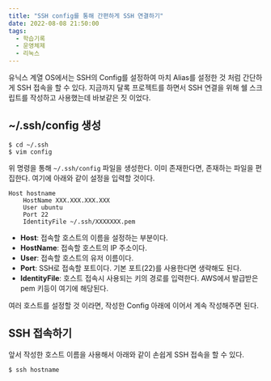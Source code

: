 ```yaml
---
title: "SSH config를 통해 간편하게 SSH 연결하기"
date: 2022-08-08 21:50:00
tags:
  - 학습기록
  - 운영체제
  - 리눅스
---
```


유닉스 계열 OS에서는 SSH의 Config를 설정하여 마치 Alias를 설정한 것 처럼 간단하게 SSH 접속을 할 수 있다. 지금까지 달록 프로젝트를 하면서 SSH 연결을 위해 쉘 스크립트를 작성하고 사용했는데 바보같은 짓 이었다.

## ~/.ssh/config 생성

```shell
$ cd ~/.ssh
$ vim config
```

위 명령을 통해 `~/.ssh/config` 파일을 생성한다. 이미 존재한다면, 존재하는 파일을 편집한다. 여기에 아래와 같이 설정을 입력할 것이다.

```
Host hostname
	HostName XXX.XXX.XXX.XXX
	User ubuntu
	Port 22
	IdentityFile ~/.ssh/XXXXXXX.pem
```

- **Host**: 접속할 호스트의 이름을 설정하는 부분이다.
- **HostName**: 접속할 호스트의 IP 주소이다.
- **User**: 접속할 호스트의 유저 이름이다.
- **Port**: SSH로 접속할 포트이다. 기본 포트(22)를 사용한다면 생략해도 된다.
- **IdentityFile**: 호스트 접속시 사용되는 키의 경로를 입력한다. AWS에서 발급받은 pem 키등이 여기에 해당된다.

여러 호스트를 설정할 것 이라면, 작성한 Config 아래에 이어서 계속 작성해주면 된다.

## SSH 접속하기

앞서 작성한 호스트 이름을 사용해서 아래와 같이 손쉽게 SSH 접속을 할 수 있다.

```shell
$ ssh hostname
```
